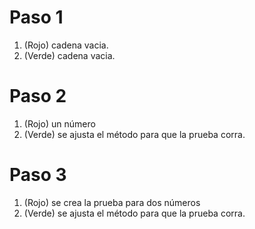 # Paso 1
1. (Rojo) cadena vacia.
2. (Verde) cadena vacia.

# Paso 2
1. (Rojo) un número
2. (Verde) se ajusta el método para que la prueba corra.

# Paso 3
1. (Rojo) se crea la prueba para dos números
2. (Verde) se ajusta el método para que la prueba corra.